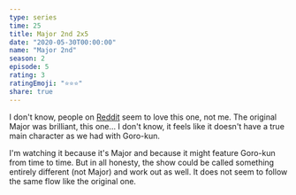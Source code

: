 ```yaml
---
type: series
time: 25
title: Major 2nd 2x5
date: "2020-05-30T00:00:00"
name: "Major 2nd"
season: 2
episode: 5
rating: 3
ratingEmoji: "⭐️⭐️⭐️"
share: true
---
```


I don't know, people on [Reddit](https://www.reddit.com/r/anime/comments/gtg0dj/major_2nd_season_2_episode_5_discussion/) seem to love this one, not me. The original Major was brilliant, this one... I don't know, it feels like it doesn't have a true main character as we had with Goro-kun.

I'm watching it because it's Major and because it might feature Goro-kun from time to time. But in all honesty, the show could be called something entirely different (not Major) and work out as well. It does not seem to follow the same flow like the original one.
